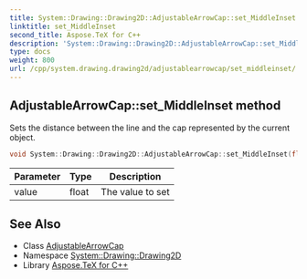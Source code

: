 ```yaml
---
title: System::Drawing::Drawing2D::AdjustableArrowCap::set_MiddleInset method
linktitle: set_MiddleInset
second_title: Aspose.TeX for C++
description: 'System::Drawing::Drawing2D::AdjustableArrowCap::set_MiddleInset method. Sets the distance between the line and the cap represented by the current object in C++.'
type: docs
weight: 800
url: /cpp/system.drawing.drawing2d/adjustablearrowcap/set_middleinset/
---
```

## AdjustableArrowCap::set_MiddleInset method


Sets the distance between the line and the cap represented by the current object.

```cpp
void System::Drawing::Drawing2D::AdjustableArrowCap::set_MiddleInset(float value)
```


| Parameter | Type | Description |
| --- | --- | --- |
| value | float | The value to set |

## See Also

* Class [AdjustableArrowCap](../)
* Namespace [System::Drawing::Drawing2D](../../)
* Library [Aspose.TeX for C++](../../../)
